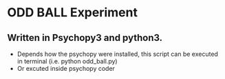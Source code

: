 # ODD BALL Experiment
## Written in Psychopy3 and python3.
- Depends how the psychopy were installed, this script can be executed in terminal (i.e. python odd_ball.py) 
- Or excuted inside psychopy coder

